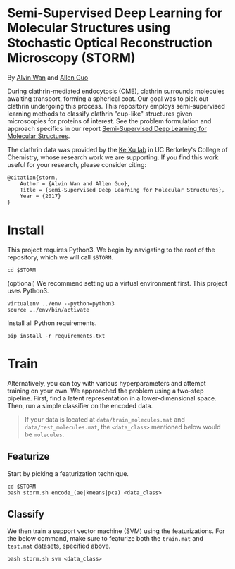 # Semi-Supervised Deep Learning for Molecular Structures using Stochastic Optical Reconstruction Microscopy (STORM)

By [Alvin Wan](http://alvinwan.com) and [Allen Guo](http://aguo.us)

During clathrin-mediated endocytosis (CME), clathrin surrounds molecules awaiting transport, forming a spherical coat. Our goal was to pick out clathrin undergoing this process. This repository employs semi-supervised learning methods to classify clathrin "cup-like" structures given microscopies for proteins of interest. See the problem formulation and approach specifics in our report [Semi-Supervised Deep Learning for Molecular Structures](https://github.com/alvinwan/storm/blob/master/storm.pdf).

The clathrin data was provided by the [Ke Xu lab](http://www.cchem.berkeley.edu/xuklab/) in UC Berkeley's College of Chemistry, whose research work we are supporting. If you find this work useful for your research, please consider citing:

```
@citation{storm,
    Author = {Alvin Wan and Allen Guo},
    Title = {Semi-Supervised Deep Learning for Molecular Structures},
    Year = {2017}
}
```

# Install

This project requires Python3. We begin by navigating to the root of the repository, which we will call `$STORM`.

    cd $STORM
    
(optional) We recommend setting up a virtual environment first. This project uses Python3.

    virtualenv ../env --python=python3
    source ../env/bin/activate

Install all Python requirements.

    pip install -r requirements.txt

# Train

Alternatively, you can toy with various hyperparameters and attempt training on your own. We approached the problem using a two-step pipeline. First, find a latent representation in a lower-dimensional space. Then, run a simple classifier on the encoded data.

> If your data is located at `data/train_molecules.mat` and `data/test_molecules.mat`, the `<data_class>` mentioned below would be `molecules`.

## Featurize

Start by picking a featurization technique.

    cd $STORM
    bash storm.sh encode_(ae|kmeans|pca) <data_class>
    
## Classify

We then train a support vector machine (SVM) using the featurizations. For the below command, make sure to featurize both the `train.mat` and `test.mat` datasets, specified above.

    bash storm.sh svm <data_class>
